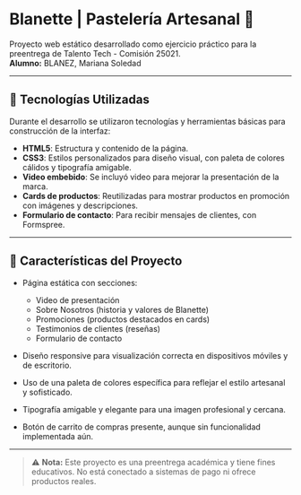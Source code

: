 # Blanette | Pastelería Artesanal 🍰

Proyecto web estático desarrollado como ejercicio práctico para la preentrega de Talento Tech - Comisión 25021.  
**Alumno:** BLANEZ, Mariana Soledad

---

## 🚀 Tecnologías Utilizadas

Durante el desarrollo se utilizaron tecnologías y herramientas básicas para construcción de la interfaz:

- **HTML5**: Estructura y contenido de la página.
- **CSS3**: Estilos personalizados para diseño visual, con paleta de colores cálidos y tipografía amigable.
- **Video embebido**: Se incluyó video para mejorar la presentación de la marca.
- **Cards de productos**: Reutilizadas para mostrar productos en promoción con imágenes y descripciones.
- **Formulario de contacto**: Para recibir mensajes de clientes, con Formspree.

---

## 🔧 Características del Proyecto

- Página estática con secciones:  
  - Video de presentación  
  - Sobre Nosotros (historia y valores de Blanette)  
  - Promociones (productos destacados en cards)  
  - Testimonios de clientes (reseñas)  
  - Formulario de contacto  

- Diseño responsive para visualización correcta en dispositivos móviles y de escritorio.

- Uso de una paleta de colores específica para reflejar el estilo artesanal y sofisticado.

- Tipografía amigable y elegante para una imagen profesional y cercana.

- Botón de carrito de compras presente, aunque sin funcionalidad implementada aún.

---

> ⚠️ **Nota:** Este proyecto es una preentrega académica y tiene fines educativos. No está conectado a sistemas de pago ni ofrece productos reales.

